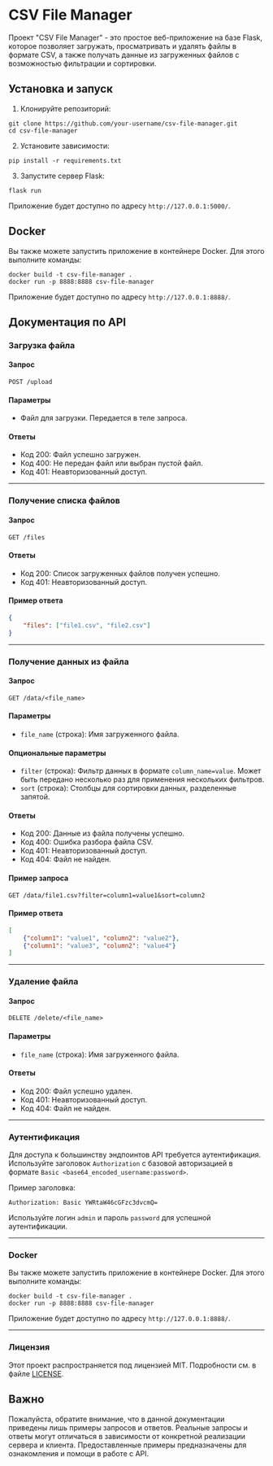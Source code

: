 # CSV File Manager

Проект "CSV File Manager" - это простое веб-приложение на базе Flask, которое позволяет загружать, просматривать и удалять файлы в формате CSV, а также получать данные из загруженных файлов с возможностью фильтрации и сортировки.

## Установка и запуск

1. Клонируйте репозиторий:

```
git clone https://github.com/your-username/csv-file-manager.git
cd csv-file-manager
```

2. Установите зависимости:

```
pip install -r requirements.txt
```

3. Запустите сервер Flask:

```
flask run
```


Приложение будет доступно по адресу `http://127.0.0.1:5000/`.

## Docker

Вы также можете запустить приложение в контейнере Docker. Для этого выполните команды:

```
docker build -t csv-file-manager .
docker run -p 8888:8888 csv-file-manager
```

Приложение будет доступно по адресу `http://127.0.0.1:8888/`.


## Документация по API

### Загрузка файла

#### Запрос

```
POST /upload
```

#### Параметры

- Файл для загрузки. Передается в теле запроса.

#### Ответы

- Код 200: Файл успешно загружен.
- Код 400: Не передан файл или выбран пустой файл.
- Код 401: Неавторизованный доступ.

---

### Получение списка файлов

#### Запрос

```
GET /files
```

#### Ответы

- Код 200: Список загруженных файлов получен успешно.
- Код 401: Неавторизованный доступ.

#### Пример ответа

```json
{
    "files": ["file1.csv", "file2.csv"]
}
```

---

### Получение данных из файла

#### Запрос

```
GET /data/<file_name>
```

#### Параметры

- `file_name` (строка): Имя загруженного файла.

#### Опциональные параметры

- `filter` (строка): Фильтр данных в формате `column_name=value`. Может быть передано несколько раз для применения нескольких фильтров.
- `sort` (строка): Столбцы для сортировки данных, разделенные запятой.

#### Ответы

- Код 200: Данные из файла получены успешно.
- Код 400: Ошибка разбора файла CSV.
- Код 401: Неавторизованный доступ.
- Код 404: Файл не найден.

#### Пример запроса

```
GET /data/file1.csv?filter=column1=value1&sort=column2
```

#### Пример ответа

```json
[
    {"column1": "value1", "column2": "value2"},
    {"column1": "value3", "column2": "value4"}
]
```

---

### Удаление файла

#### Запрос

```
DELETE /delete/<file_name>
```

#### Параметры

- `file_name` (строка): Имя загруженного файла.

#### Ответы

- Код 200: Файл успешно удален.
- Код 401: Неавторизованный доступ.
- Код 404: Файл не найден.

---

### Аутентификация

Для доступа к большинству эндпоинтов API требуется аутентификация. Используйте заголовок `Authorization` с базовой авторизацией в формате `Basic <base64_encoded_username:password>`.

Пример заголовка:

```
Authorization: Basic YWRtaW46cGFzc3dvcmQ=
```

Используйте логин `admin` и пароль `password` для успешной аутентификации.

---

### Docker

Вы также можете запустить приложение в контейнере Docker. Для этого выполните команды:

```
docker build -t csv-file-manager .
docker run -p 8888:8888 csv-file-manager
```

Приложение будет доступно по адресу `http://127.0.0.1:8888/`.

---

### Лицензия

Этот проект распространяется под лицензией MIT. Подробности см. в файле [LICENSE](LICENSE).

## Важно

Пожалуйста, обратите внимание, что в данной документации приведены лишь примеры запросов и ответов. Реальные запросы и ответы могут отличаться в зависимости от конкретной реализации сервера и клиента. Предоставленные примеры предназначены для ознакомления и помощи в работе с API.
